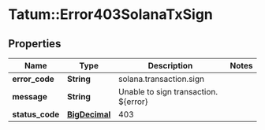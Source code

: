 # Tatum::Error403SolanaTxSign

## Properties
Name | Type | Description | Notes
------------ | ------------- | ------------- | -------------
**error_code** | **String** | solana.transaction.sign | 
**message** | **String** | Unable to sign transaction. ${error} | 
**status_code** | [**BigDecimal**](BigDecimal.md) | 403 | 

